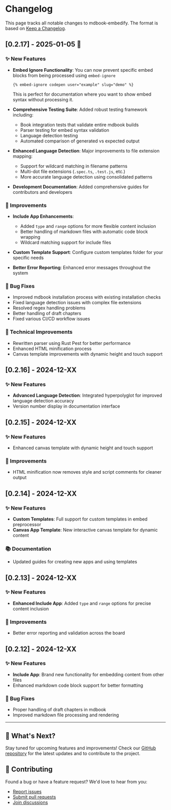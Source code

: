 # Changelog

This page tracks all notable changes to mdbook-embedify. The format is based on [Keep a Changelog](https://keepachangelog.com/en/1.0.0/).

## [0.2.17] - 2025-01-05 🎉

### ✨ New Features

<!-- embed ignore begin -->

- **Embed Ignore Functionality**: You can now prevent specific embed blocks from being processed using `embed-ignore`

  ```text
  {% embed-ignore codepen user="example" slug="demo" %}
  ```

  This is perfect for documentation where you want to show embed syntax without processing it.

<!-- embed ignore end -->

- **Comprehensive Testing Suite**: Added robust testing framework including:

  - Book integration tests that validate entire mdbook builds
  - Parser testing for embed syntax validation
  - Language detection testing
  - Automated comparison of generated vs expected output

- **Enhanced Language Detection**: Major improvements to file extension mapping:

  - Support for wildcard matching in filename patterns
  - Multi-dot file extensions (`.spec.ts`, `.test.js`, etc.)
  - More accurate language detection using consolidated patterns

- **Development Documentation**: Added comprehensive guides for contributors and developers

### 🔧 Improvements

- **Include App Enhancements**:

  - Added `type` and `range` options for more flexible content inclusion
  - Better handling of markdown files with automatic code block wrapping
  - Wildcard matching support for include files

- **Custom Template Support**: Configure custom templates folder for your specific needs

- **Better Error Reporting**: Enhanced error messages throughout the system

### 🐛 Bug Fixes

- Improved mdbook installation process with existing installation checks
- Fixed language detection issues with complex file extensions
- Resolved regex handling problems
- Better handling of draft chapters
- Fixed various CI/CD workflow issues

### 🔧 Technical Improvements

- Rewritten parser using Rust Pest for better performance
- Enhanced HTML minification process
- Canvas template improvements with dynamic height and touch support

## [0.2.16] - 2024-12-XX

### ✨ New Features

- **Advanced Language Detection**: Integrated hyperpolyglot for improved language detection accuracy
- Version number display in documentation interface

## [0.2.15] - 2024-12-XX

### ✨ New Features

- Enhanced canvas template with dynamic height and touch support

### 🔧 Improvements

- HTML minification now removes style and script comments for cleaner output

## [0.2.14] - 2024-12-XX

### ✨ New Features

- **Custom Templates**: Full support for custom templates in embed preprocessor
- **Canvas App Template**: New interactive canvas template for dynamic content

### 📚 Documentation

- Updated guides for creating new apps and using templates

## [0.2.13] - 2024-12-XX

### ✨ New Features

- **Enhanced Include App**: Added `type` and `range` options for precise content inclusion

### 🔧 Improvements

- Better error reporting and validation across the board

## [0.2.12] - 2024-12-XX

### ✨ New Features

- **Include App**: Brand new functionality for embedding content from other files
- Enhanced markdown code block support for better formatting

### 🐛 Bug Fixes

- Proper handling of draft chapters in mdbook
- Improved markdown file processing and rendering

---

## 🚀 What's Next?

Stay tuned for upcoming features and improvements! Check our [GitHub repository](https://github.com/MR-Addict/mdbook-embedify) for the latest updates and to contribute to the project.

## 🤝 Contributing

Found a bug or have a feature request? We'd love to hear from you:

- [Report issues](https://github.com/MR-Addict/mdbook-embedify/issues)
- [Submit pull requests](https://github.com/MR-Addict/mdbook-embedify/pulls)
- [Join discussions](https://github.com/MR-Addict/mdbook-embedify/discussions)
